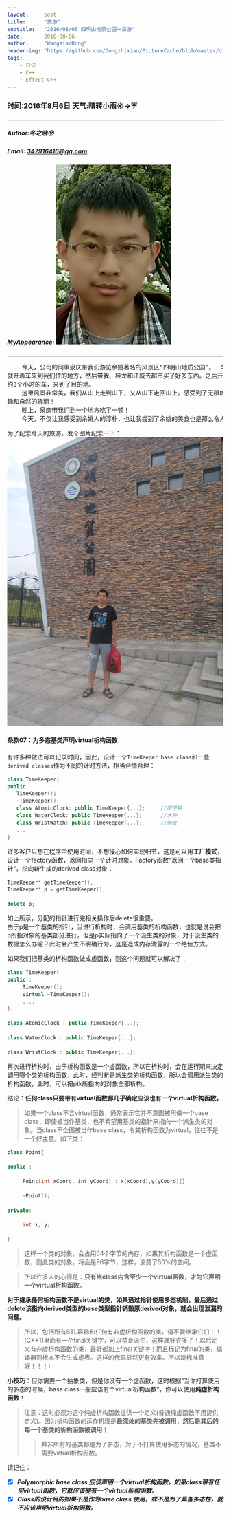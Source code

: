 ```yaml
---
layout:     post
title:      "旅游"
subtitle:   "2016/08/06 四明山地质公园一日游"
date:       2016-08-06
author:     "WangXiaoDong"
header-img: "https://github.com/Dongzhixiao/PictureCache/blob/master/diaryPic/20160806.jpg?raw=true"
tags:
    - 日记
    - C++
    - Effect C++
---
```


### 时间:2016年8月6日 天气:晴转小雨:sunny:->:umbrella:
-----
#####   Author:冬之晓:dizzy_face:
#####   Email: 347916416@qq.com
#####   MyAppearance: ![MyAppearance](https://github.com/Dongzhixiao/PictureCache/raw/master/MyPicture.JPG "我的头像")
----------

<pre>
    今天，公司的同事泉庆带我们游览余姚著名的风景区“四明山地质公园”。一早，他
就开着车来到我们住的地方，然后带我、桂龙和江威去超市买了好多东西。之后开了大
约3个小时的车，来到了目的地。
    这里风景非常美，我们从山上走到山下，又从山下走回山上。感受到了无限的乐
趣和自然的瑰丽！
    晚上，泉庆带我们到一个地方吃了一顿！
    今天，不仅让我感受到余姚人的淳朴，也让我尝到了余姚的美食也是那么令人回味无穷！
</pre>

为了纪念今天的旅游，发个图片纪念一下：
![四明山地质公园玩耍](https://github.com/Dongzhixiao/PictureCache/blob/master/diaryPic/visitSiMing.jpg?raw=true "四明山地质公园玩耍")

#### 条款07：为多态基类声明virtual析构函数

有许多种做法可以记录时间，因此，设计一个`TimeKeeper base class`和一些`derived classes`作为不同的计时方法，相当合情合理：

```c++
class TimeKeeper{
public:
   TimeKeeper();
   ~TimeKeeper();
   class AtomicClock: public TimeKeeper{...};     //原子钟
   class WaterClock: public TimeKeeper{...};      //水钟
   class WristWatch: public TimeKeeper{...};      //腕表
   ...
}
```

许多客户只想在程序中使用时间，不想操心如何实现细节，这是可以用**工厂模式**，设计一个factory函数，返回指向一个计时对象。Factory函数“返回一个base类指针”，指向新生成的derived class对象：

```C++
TimeKeeper* getTimeKeeper();
TimeKeeper* p = getTimeKeeper();
...
delete p;
```

如上所示，分配的指针进行完相关操作后delete很重要。  
由于p是一个基类的指针，当进行析构时，会调用基类的析构函数，也就是说会把p所指对象的基类部分进行，但是p实际指向了一个派生类的对象，对于派生类的数据怎么办呢？此时会产生不明确行为，这是造成内存泄露的一个绝佳方式。

如果我们把基类的析构函数做成虚函数，则这个问题就可以解决了：  

```C++
class TimeKeeper{
public :
     TimeKeeper();
     virtual ~TimeKeeper();
     ....
};

class AtomicClock : public TimeKeeper{...};

class WaterClock : public TimeKeeper{...};

class WristClock : public TimeKeeper{...};
```

再次进行析构时，由于析构函数是一个虚函数，所以在析构时，会在运行期来决定调用哪个类的析构函数，此时，经判断是派生类的析构函数，所以会调用派生类的析构函数，此时，可以把ptk所指向的对象全部析构。

结论：**任何class只要带有virtual函数都几乎确定应该也有一个virtual析构函数。**

>如果一个class不含virtual函数，通常表示它并不意图被用做一个base class，即使被当作基类，也不希望用基类的指针来指向一个派生类的对象。当class不企图被当作base class，令其析构函数为virtual，往往不是一个好主意。如下类：

```C++
class Point{

public :

     Point(int xCoord, int yCoord) : x(xCoord),y(yCoord){}

     ~Point();

private:

     int x, y;

}
```

>这样一个类的对象，会占用64个字节的内存，如果其析构函数是一个虚函数，则此类的对象，将会是96字节，这样，浪费了50%的空间。

>所以许多人的心得是：**只有当class内含至少一个virtual函数，才为它声明一个virtual析构函数。**

**对于继承任何析构函数不是virtual的类，如果通过指针使用多态机制，最后通过delete该指向derived类型的base类型指针销毁原derived对象，就会出现泄漏的问题。**

>所以，包括所有STL容器和任何有非虚析构函数的类，请不要继承它们！！(C++11里面有一个final关键字，可以禁止派生，这样就好许多了！以后定义有非虚析构函数的类，最好都加上final关键字！而且标记为final的类，编译器则根本不会生成虚表。这样的代码显然更有效率。所以新标准真好！！！)

**小技巧**：但你需要一个抽象类，但是你没有一个虚函数，这时根据“当你打算使用的多态的时候，base class一般应该有个virtual析构函数”，你可以使用**纯虚析构函数**！
>注意：这时必须为这个纯虚析构函数提供一个定义(普通纯虚函数不用提供定义)。因为析构函数的运作机理是**最深处的基类先被调用，然后是其后的每一个基类的析构函数被调用**！
>>并非所有的基类都是为了多态，对于不打算使用多态的情况，基类不需要virtual析构函数。

请记住：
- [x] ***Polymorphic base class 应该声明一个virtual析构函数。如果class带有任何virtual函数，它就应该拥有一个virtual析构函数。***
- [x] ***Class的设计目的如果不是作为base class 使用，或不是为了具备多态性，就不应该声明virtual析构函数。***